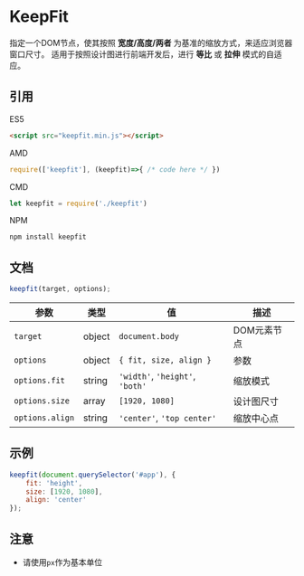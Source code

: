 # KeepFit

指定一个DOM节点，使其按照 **宽度/高度/两者** 为基准的缩放方式，来适应浏览器窗口尺寸。
适用于按照设计图进行前端开发后，进行 **等比** 或 **拉伸** 模式的自适应。

## 引用

ES5
```html
<script src="keepfit.min.js"></script>
```

AMD
```javascript
require(['keepfit'], (keepfit)=>{ /* code here */ })
```

CMD
```javascript
let keepfit = require('./keepfit')
```

NPM
```bash
npm install keepfit
```

## 文档
```javascript
keepfit(target, options);
```
| 参数            | 类型   | 值                              | 描述                  |
|-----------------|--------|---------------------------------|-----------------------|
| `target`        | object | `document.body`                 | DOM元素节点           |
| `options`       | object | `{ fit, size, align }`          | 参数                  |
| `options.fit`   | string | `'width'`, `'height'`, `'both'` | 缩放模式              |
| `options.size`  | array  | `[1920, 1080]`                  | 设计图尺寸            |
| `options.align` | string | `'center'`, `'top center'`      | 缩放中心点            |


## 示例
```javascript
keepfit(document.querySelector('#app'), {
    fit: 'height',
    size: [1920, 1080],
    align: 'center'
});
```

## 注意
- 请使用`px`作为基本单位